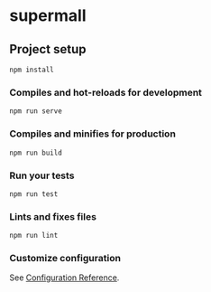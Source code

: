 # supermall

## Project setup
```
npm install
```

### Compiles and hot-reloads for development
```
npm run serve
```

### Compiles and minifies for production
```
npm run build
```

### Run your tests
```
npm run test
```

### Lints and fixes files
```
npm run lint
```

### Customize configuration
See [Configuration Reference](https://cli.vuejs.org/config/).


<!-- 1.var let const的区别
1.1 varES6之前的，let const是ES6之后出来的
1.2 var存在变量提升(预解析),const、let不存在变量提升
1.3 let声明的是变量，可以被重新赋值；const声明的是常量，不能被重新赋值，并且定义时必须赋值
1.4 var可以重复定义相同名字的变量，之后定义的覆盖之前定义的，但是let、const不可以
1.5 var是全部变量；let、const都是局部变量 -->
